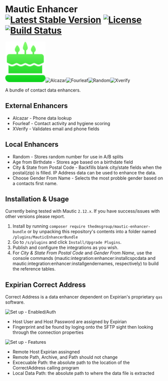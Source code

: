 # Mautic Enhancer [![Latest Stable Version](https://poser.pugx.org/thedmsgroup/mautic-enhancer-bundle/v/stable)](https://packagist.org/packages/thedmsgroup/mautic-enhancer-bundle) [![License](https://poser.pugx.org/thedmsgroup/mautic-enhancer-bundle/license)](https://packagist.org/packages/thedmsgroup/mautic-enhancer-bundle) [![Build Status](https://travis-ci.org/TheDMSGroup/mautic-enhancer.svg?branch=master)](https://travis-ci.org/TheDMSGroup/mautic-enhancer)

![Age from Birthdate](./Assets/img/agefrombirthdate.png)![Alcazar](./Assets/img/alcazar.png)![Fourleaf](./Assets/img/fourleaf.png)![Random](./Assets/img/random.png)![Xverify](./Assets/img/xverify.png)

A bundle of contact data enhancers.

## External Enhancers

- Alcazar - Phone data lookup
- Fourleaf - Contact activity and hygiene scoring
- XVerify - Validates email and phone fields

## Local Enhancers

- Random - Stores random number for use in A/B splits
- Age from Birthdate - Stores age based on a birthdate field
- City & State from Postal Code - Backfills blank city/state fields when the postal(zip) is filled. IP Address data can be used to enhance the data.
- Choose Gender From Name - Selects the most probble gender based on a contacts first name.

## Installation & Usage

Currently being tested with Mautic `2.12.x`.
If you have success/issues with other versions please report.

1. Install by running `composer require thedmsgroup/mautic-enhancer-bundle` or by unpacking this repository's contents into a folder named `/plugins/MauticEnhancerBundle`
2. Go to `/s/plugins` and click `Install/Upgrade Plugins`.
3. Publish and configure the integrations as you wish.
4. For *City & State From Postal Code* and *Gender From Name*, use the console commands (mautic:integration:enhancer:installcspcdata and mautic:integration:enhancer:installgendernames, respectively) to build the reference tables.

## Expirian Correct Address

Correct Address is a data enhancer dependent on Expirian's proprietary `qas` software.

![Set up - Enabled/Auth](./Assets/img/CorrectApg1.png)
 - Host User and Host Password are assigned by Expirian
 - Fingerprint and be found by loging onto the SFTP sight then looking through the connection properties

![Set up - Features](./Assets/img/CorrectApg2.png)
 - Remote Host Expirian assingned
 - Remote Path, Archive, and Path should not change
 - Excecuable Path: the absolute path to the location of the CorrectAddress calling program
 - Local Data Path: the absolute path to where the data file is extracted




